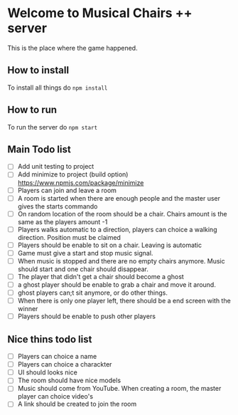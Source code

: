Welcome to Musical Chairs ++ server
==========================

This is the place where the game happened.

How to install
------------
To install all things do `npm install` 

## How to run

To run the server do `npm start`

## Main Todo list

- [ ] Add unit testing to project
- [ ] Add minimize to project (build option) https://www.npmjs.com/package/minimize
- [ ] Players can join and leave a room
- [ ] A room is started when there are enough people and the master user gives the starts commando
- [ ] On random location of the room should be a chair. Chairs amount is the same as the players amount -1
- [ ] Players walks automatic to a direction, players can choice a walking direction. Position must be claimed
- [ ] Players should be enable to sit on a chair. Leaving is automatic
- [ ] Game must give a start and stop music signal. 
- [ ] When music is stopped and there are no empty chairs anymore. Music should start and one chair should disappear.
- [ ] The player that didn't get a chair should become a ghost
- [ ] a ghost player should be enable to grab a chair and move it around.
- [ ] ghost players can;t sit anymore, or do other things.
- [ ] When there is only one player left, there should be a end screen with the winner
- [ ] Players should be enable to push other players

## Nice thins todo list

- [ ] Players can choice a name
- [ ] Players can choice a charackter
- [ ] UI should looks nice
- [ ] The room should have nice models
- [ ] Music should come from YouTube. When creating a room, the master player can choice video's
- [ ] A link should be created to join the room